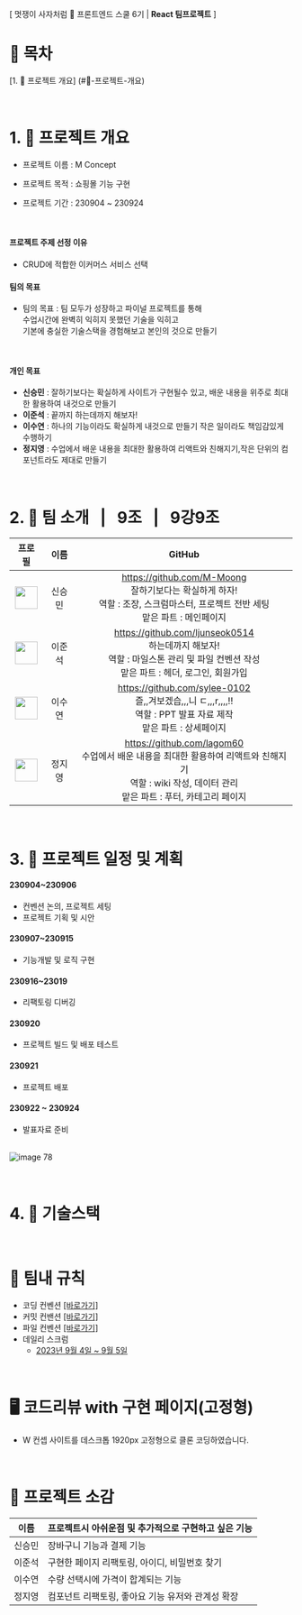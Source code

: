 [ 멋쟁이 사자처럼 🦁 프론트엔드 스쿨 6기 | **React 팀프로젝트** ]

# 📄 목차
[1. 🚩 프로젝트 개요] (#🚩-프로젝트-개요)

</br>

# 1. 🚩 프로젝트 개요
- 프로젝트 이름 : M Concept
- 프로젝트 목적 : 쇼핑몰 기능 구현
- 프로젝트 기간 : 230904 ~ 230924

  </br>

#### 프로젝트 주제 선정 이유
- CRUD에 적합한 이커머스 서비스 선택
  </br>
  
#### 팀의 목표
- 팀의 목표 : 팀 모두가 성장하고 파이널 프로젝트를 통해</br>
  수업시간에 완벽히 익히지 못했던 기술을 익히고</br>
  기본에 충실한 기술스택을 경험해보고 본인의 것으로 만들기</br>
 </br>
 
 #### 개인 목표
- **신승민** : 잘하기보다는 확실하게 사이트가 구현될수 있고,
배운 내용을 위주로 최대한 활용하여 내것으로 만들기
- **이준석** : 끝까지 하는데까지 해보자!
- **이수연** : 하나의 기능이라도 확실하게 내것으로 만들기
작은 일이라도 책임감있게 수행하기
- **정지영** : 수업에서 배운 내용을 최대한 활용하여 리액트와 친해지기,작은 단위의 컴포넌트라도 제대로 만들기


</br>

# 2. 👥 팀 소개 &nbsp;&nbsp;|&nbsp;&nbsp; 9조 &nbsp;&nbsp;|&nbsp;&nbsp; 9강9조
|                                                             프로필                                                             |      이름      |                                                                                                      GitHub                                                                                                       |
| :----------------------------------------------------------------------------------------------------------------------------: | :------------: | :---------------------------------------------------------------------------------------------------------------------------------------------------------------------------------------------------------------: |
| <img src="https://github.com/FRONTENDSCHOOL6/Mconcept/assets/131527467/b704d815-3494-4f2f-906f-e97f0ea9886d" width="40" height="40"/> | 신승민       |                         https://github.com/M-Moong <br/> 잘하기보다는 확실하게 하자! <br/> 역할 : 조장, 스크럼마스터, 프로젝트 전반 세팅 <br/> 맡은 파트 : 메인페이지                         |
| <img src="https://github.com/FRONTENDSCHOOL6/Mconcept/assets/131527467/165b7804-45cc-4c88-bacc-9a3d2ab741b4" width="40" height="40"/> |    이준석    |                                             https://github.com/ljunseok0514 <br/> 하는데까지 해보자! <br/>역할 : 마일스톤 관리 및 파일 컨벤션 작성<br/>맡은 파트 : 헤더, 로그인, 회원가입                                            |
| <img src="https://github.com/FRONTENDSCHOOL6/Mconcept/assets/131527467/7b9e6e25-6176-4fea-8754-59afa647b4ac" width="40" height="40"/> |    이수연   | https://github.com/sylee-0102 <br/> 즐,,겨보겠습,,,니 ㄷ,,,r,,,,!!<br/>역할 : PPT 발표 자료 제작 <br/>맡은 파트 : 상세페이지 |
| <img src="https://github.com/FRONTENDSCHOOL6/Mconcept/assets/131527467/83acf6a5-1de5-4e67-bbe7-fc5648836aae" width="40" height="40"/> |    정지영   |                                    https://github.com/lagom60 <br/>수업에서 배운 내용을 최대한 활용하여 리액트와 친해지기<br/>역할 : wiki 작성, 데이터 관리 <br/>맡은 파트 : 푸터, 카테고리 페이지                                   |

</br>

# 3. 📆 프로젝트 일정 및 계획

#### 230904~230906
- 컨벤션 논의, 프로젝트 세팅
- 프로젝트 기획 및 시안

#### 230907~230915
- 기능개발 및 로직 구현

#### 230916~23019
- 리팩토링 디버깅

#### 230920
- 프로젝트 빌드 및 배포 테스트

#### 230921
- 프로젝트 배포

#### 230922 ~ 230924
- 발표자료 준비
  </br></br>

![image 78](https://github.com/FRONTENDSCHOOL6/Mconcept/assets/131527467/1af53a30-909f-496d-a2a9-7c631c5d43f9)

</br>

# 4. 📖 기술스택



</br>

# 🥁 팀내 규칙

- 코딩 컨벤션 [[바로가기]](https://github.com/FRONTENDSCHOOL6/Mconcept/wiki/%EC%BD%94%EB%94%A9-%EC%BB%A8%EB%B2%A4%EC%85%98-Coding-Convention)
- 커밋 컨밴션 [[바로가기]](https://github.com/FRONTENDSCHOOL6/Mconcept/wiki/%EC%BB%A4%EB%B0%8B-%EC%BB%A8%EB%B2%A4%EC%85%98-Commit-Convention)
- 파일 컨벤션 [[바로가기]](https://github.com/FRONTENDSCHOOL6/Mconcept/wiki/%ED%8F%B4%EB%8D%94,-%ED%8C%8C%EC%9D%BC-%EC%BB%A8%EB%B2%A4%EC%85%98-Folder-File-Convention)
- 데일리 스크럼
  - [2023년 9월 4일 ~ 9월 5일](https://github.com/FRONTENDSCHOOL6/Mconcept/wiki/%5BDaily-Scrum%5D-2023%EB%85%84-9%EC%9B%94-04%EC%9D%BC(%EC%9B%94))

</br>

# 🖥️ 코드리뷰 with 구현 페이지(고정형)

- W 컨셉 사이트를 데스크톱 1920px 고정형으로 클론 코딩하였습니다.


</br>

# 🎤 프로젝트 소감

| 이름           | 프로젝트시 아쉬운점 및 추가적으로 구현하고 싶은 기능                                                                                                                                                                                                                                                                                             |
| -------------- | ------------------------------------------------------------------------------------------------------------------------------------------------------------------------------------------------------------------------------------------------------------------------------------------------ |
| 신승민         | 장바구니 기능과 결제 기능 |
| 이준석         | 구현한 페이지 리팩토링, 아이디, 비밀번호 찾기 |
| 이수연         | 수량 선택시에 가격이 합계되는 기능 |
| 정지영         | 컴포넌트 리팩토링, 좋아요 기능 유저와 관계성 확장 |
